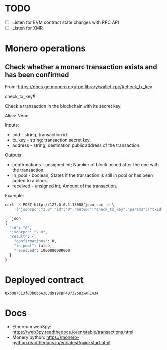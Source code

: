 # TODO

- [ ] Listen for EVM contract state changes with RPC API
- [ ] Listen for XMR

# Monero operations

## Check whether a monero transaction exists and has been confirmed

From: <https://docs.getmonero.org/rpc-library/wallet-rpc/#check_tx_key>

check_tx_key¶

Check a transaction in the blockchain with its secret key.

Alias: None.

Inputs:

- txid - string; transaction id.
- tx_key - string; transaction secret key.
- address - string; destination public address of the transaction.

Outputs:

- confirmations - unsigned int; Number of block mined after the one with the transaction.
- in_pool - boolean; States if the transaction is still in pool or has been added to a block.
- received - unsigned int; Amount of the transaction.

Example:

```bash
curl -X POST http://127.0.0.1:18088/json_rpc -d \
    '{"jsonrpc":"2.0","id":"0","method":"check_tx_key","params":{"txid":"19d5089f9469db3d90aca9024dfcb17ce94b948300101c8345a5e9f7257353be","tx_key":"feba662cf8fb6d0d0da18fc9b70ab28e01cc76311278fdd7fe7ab16360762b06","address":"7BnERTpvL5MbCLtj5n9No7J5oE5hHiB3tVCK5cjSvCsYWD2WRJLFuWeKTLiXo5QJqt2ZwUaLy2Vh1Ad51K7FNgqcHgjW85o"}}' -H 'Content-Type: application/json'

```json
{
  "id": "0",
  "jsonrpc": "2.0",
  "result": {
    "confirmations": 0,
    "in_pool": false,
    "received": 1000000000000
  }
}
```

# Deployed contract

```
0xb087C13f03b0b5A303d919cBF4D732b835AFE434
```

# Docs

- Ethereum web3py: <https://web3py.readthedocs.io/en/stable/transactions.html>
- Monery python: <https://monero-python.readthedocs.io/en/latest/quickstart.html>
